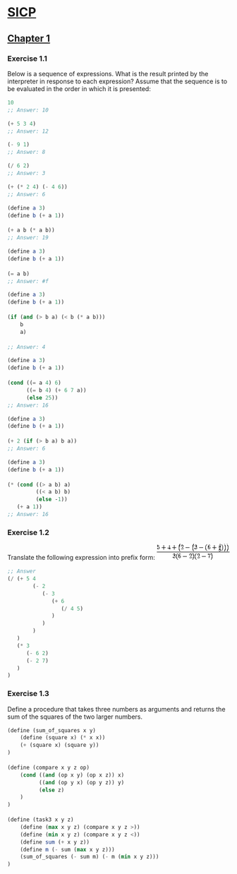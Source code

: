 # [SICP](https://mitpress.mit.edu/sites/default/files/sicp/index.html)  

## [Chapter 1](https://mitpress.mit.edu/sites/default/files/sicp/full-text/book/book-Z-H-9.html#%_chap_1)  

### Exercise 1.1  
Below is a sequence of expressions. What is the result printed by the interpreter in response to each expression? Assume that the sequence is to be evaluated in the order in which it is presented:  

``` scheme
10
;; Answer: 10
```
``` scheme
(+ 5 3 4)
;; Answer: 12
```
``` scheme
(- 9 1)
;; Answer: 8
```
``` scheme
(/ 6 2)
;; Answer: 3
```
``` scheme
(+ (* 2 4) (- 4 6))
;; Answer: 6
```
``` scheme
(define a 3)
(define b (+ a 1))

(+ a b (* a b))
;; Answer: 19
```
``` scheme
(define a 3)
(define b (+ a 1))

(= a b)
;; Answer: #f
```
``` scheme
(define a 3)
(define b (+ a 1))

(if (and (> b a) (< b (* a b)))
    b
    a)

;; Answer: 4
```
``` scheme
(define a 3)
(define b (+ a 1))

(cond ((= a 4) 6)
      ((= b 4) (+ 6 7 a))
      (else 25))
;; Answer: 16
```
``` scheme
(define a 3)
(define b (+ a 1))

(+ 2 (if (> b a) b a))
;; Answer: 6
```
``` scheme
(define a 3)
(define b (+ a 1))

(* (cond ((> a b) a)
         ((< a b) b)
         (else -1))
   (+ a 1))
;; Answer: 16
```
  
### Exercise 1.2  
Translate the following expression into prefix form: ![](assets/ch1-Z-G-3.gif)  
```scheme
;; Answer
(/ (+ 5 4
        (- 2 
           (- 3 
              (+ 6 
                 (/ 4 5)
              )
           )
        )
   )
   (* 3 
      (- 6 2)
      (- 2 7)
   )
)
```  
### Exercise 1.3  
Define a procedure that takes three numbers as arguments and returns the sum of the squares of the two larger numbers.  
```scheme
(define (sum_of_squares x y)
    (define (square x) (* x x))
    (+ (square x) (square y))
)

(define (compare x y z op)
    (cond ((and (op x y) (op x z)) x)
          ((and (op y x) (op y z)) y)
          (else z)
    )
)

(define (task3 x y z)
    (define (max x y z) (compare x y z >))
    (define (min x y z) (compare x y z <))
    (define sum (+ x y z))
    (define m (- sum (max x y z)))
    (sum_of_squares (- sum m) (- m (min x y z)))
)

```